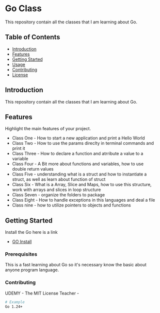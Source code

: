 # Go Class

This repository contain all the classes that I am learning about Go.

## Table of Contents

- [Introduction](#introduction)
- [Features](#features)
- [Getting Started](#getting-started)
- [Usage](#usage)
- [Contributing](#contributing)
- [License](#license)

## Introduction

This repository contain all the classes that I am learning about Go.

## Features

Highlight the main features of your project.

- Class One  -  How to start a new application and print a  Hello World
- Class Two - How to use the params direclty in terminal commands and print it
- Class Three - How to declare a function and atrribute a value to a variable
- Class Four - A Bit more about functions and variables, how to use double return values
- Class Five - understanding what is a struct and how to instantiate a struct,  as well as learn about function of struct
- Class Six - What is a Array, Slice and Maps, how to use this structure, work with arrays and slices in loop structure
- Class Seven - organize the folders to package 
- Class Eight - How to handle exceptions in this languages and deal a file
- Class nine - how to utilize pointers to objects and functions


## Getting Started

Install the Go here is a link 

- [GO Install](https://go.dev/dl/)

### Prerequisites

This is a fast learning about Go so it's necessary know the basic about anyone program language.

### Contributing

 UDEMY - The MIT License
 Teacher - 


```bash
# Example
Go 1.24+

````